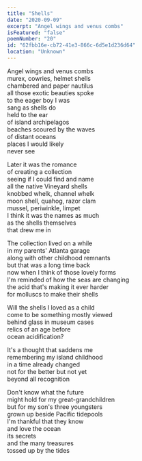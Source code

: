 ```yaml
---
title: "Shells"
date: "2020-09-09"
excerpt: "Angel wings and venus combs"
isFeatured: "false"
poemNumber: "20"
id: "62fbb16e-cb72-41e3-866c-6d5e1d236d64"
location: "Unknown"
---
```


Angel wings and venus combs  
murex, cowries, helmet shells  
chambered and paper nautilus  
all those exotic beauties spoke  
to the eager boy I was  
sang as shells do  
held to the ear  
of island archipelagos  
beaches scoured by the waves  
of distant oceans  
places I would likely  
never see

Later it was the romance  
of creating a collection  
seeing if I could find and name  
all the native Vineyard shells  
knobbed whelk, channel whelk  
moon shell, quahog, razor clam  
mussel, periwinkle, limpet  
I think it was the names as much  
as the shells themselves  
that drew me in

The collection lived on a while  
in my parents' Atlanta garage  
along with other childhood remnants  
but that was a long time back  
now when I think of those lovely forms  
I'm reminded of how the seas are changing  
the acid that's making it ever harder  
for molluscs to make their shells

Will the shells I loved as a child  
come to be something mostly viewed  
behind glass in museum cases  
relics of an age before  
ocean acidification?

It's a thought that saddens me  
remembering my island childhood  
in a time already changed  
not for the better but not yet  
beyond all recognition

Don't know what the future  
might hold for my great-grandchildren  
but for my son's three youngsters  
grown up beside Pacific tidepools  
I'm thankful that they know  
and love the ocean  
its secrets  
and the many treasures  
tossed up by the tides
